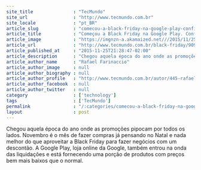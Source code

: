 ```yaml
---
site_title               : "TecMundo"
site_url                 : "http://www.tecmundo.com.br"
site_locale              : "pt_BR"
article_slug             : "comecou-a-black-friday-na-google-play-confira-algumas-ofertas"
article_title            : "Começou a Black Friday na Google Play. Confira algumas ofertas"
article_image            : "https://imgnzn-a.akamaized.net///2015/11/25/25202719620793-t1200x480.jpg"
article_url              : "http://www.tecmundo.com.br/black-friday/90902-comecou-black-friday-google-play-confira-ofertas.htm"
article_published_at     : "2015-11-25T21:28:47-02:00"
article_description      : "Chegou aquela época do ano onde as promoções pipocam por todos os lados. Novembro é o mês de fazer compras já pensando no Natal e nada melhor do que aproveitar a Black Friday para fazer negócios com um descontão. A Google Play, loja online da Google, também entrou na onda das liquidações e está fornecendo uma porção de produtos com preços bem mais baixos que o normal."
article_author_name      : "Rafael Farinaccio"
article_author_image     : null
article_author_biography : null
article_author_profile   : "http://www.tecmundo.com.br/autor/445-rafael-farinaccio/"
article_author_facebook  : null
article_author_twitter   : null
category                 : ['technology']
tags                     : ['TecMundo']
permalink                : "/:categories/comecou-a-black-friday-na-google-play-confira-algumas-ofertas/"
layout                   : post
---
```


Chegou aquela época do ano onde as promoções pipocam por todos os lados. Novembro é o mês de fazer compras já pensando no Natal e nada melhor do que aproveitar a Black Friday para fazer negócios com um descontão. A Google Play, loja online da Google, também entrou na onda das liquidações e está fornecendo uma porção de produtos com preços bem mais baixos que o normal.
